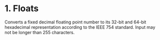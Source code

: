 # 1. Floats
Converts a fixed decimal floating point number to its 32-bit and 64-bit hexadecimal representation according to the IEEE 754 standard. Input may not be longer than 255 characters.
